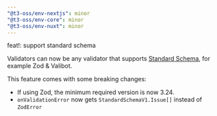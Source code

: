 ```yaml
---
"@t3-oss/env-nextjs": minor
"@t3-oss/env-core": minor
"@t3-oss/env-nuxt": minor
---
```


feat!: support standard schema

Validators can now be any validator that supports [Standard Schema](https://github.com/standard-schema/standard-schema),
for example Zod & Valibot.

This feature comes with some breaking changes:

- If using Zod, the minimum required version is now 3.24.
- `onValidationError` now gets `StandardSchemaV1.Issue[]` instead of `ZodError`
